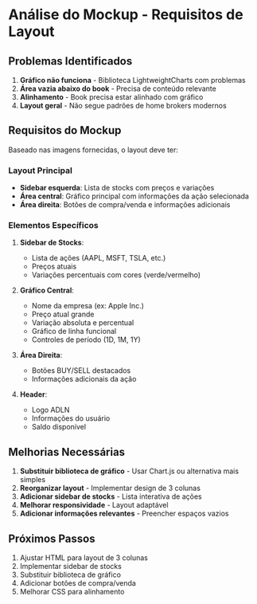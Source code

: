 # Análise do Mockup - Requisitos de Layout

## Problemas Identificados
1. **Gráfico não funciona** - Biblioteca LightweightCharts com problemas
2. **Área vazia abaixo do book** - Precisa de conteúdo relevante
3. **Alinhamento** - Book precisa estar alinhado com gráfico
4. **Layout geral** - Não segue padrões de home brokers modernos

## Requisitos do Mockup
Baseado nas imagens fornecidas, o layout deve ter:

### Layout Principal
- **Sidebar esquerda**: Lista de stocks com preços e variações
- **Área central**: Gráfico principal com informações da ação selecionada
- **Área direita**: Botões de compra/venda e informações adicionais

### Elementos Específicos
1. **Sidebar de Stocks**:
   - Lista de ações (AAPL, MSFT, TSLA, etc.)
   - Preços atuais
   - Variações percentuais com cores (verde/vermelho)

2. **Gráfico Central**:
   - Nome da empresa (ex: Apple Inc.)
   - Preço atual grande
   - Variação absoluta e percentual
   - Gráfico de linha funcional
   - Controles de período (1D, 1M, 1Y)

3. **Área Direita**:
   - Botões BUY/SELL destacados
   - Informações adicionais da ação

4. **Header**:
   - Logo ADLN
   - Informações do usuário
   - Saldo disponível

## Melhorias Necessárias
1. **Substituir biblioteca de gráfico** - Usar Chart.js ou alternativa mais simples
2. **Reorganizar layout** - Implementar design de 3 colunas
3. **Adicionar sidebar de stocks** - Lista interativa de ações
4. **Melhorar responsividade** - Layout adaptável
5. **Adicionar informações relevantes** - Preencher espaços vazios

## Próximos Passos
1. Ajustar HTML para layout de 3 colunas
2. Implementar sidebar de stocks
3. Substituir biblioteca de gráfico
4. Adicionar botões de compra/venda
5. Melhorar CSS para alinhamento

